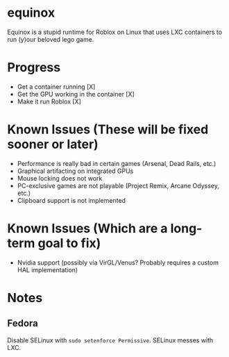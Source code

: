 # equinox
Equinox is a stupid runtime for Roblox on Linux that uses LXC containers to run (y)our beloved lego game.

# Progress
- Get a container running [X]
- Get the GPU working in the container [X]
- Make it run Roblox [X]

# Known Issues (These will be fixed sooner or later)
- Performance is really bad in certain games (Arsenal, Dead Rails, etc.)
- Graphical artifacting on integrated GPUs
- Mouse locking does not work
- PC-exclusive games are not playable (Project Remix, Arcane Odyssey, etc.)
- Clipboard support is not implemented

# Known Issues (Which are a long-term goal to fix)
- Nvidia support (possibly via VirGL/Venus? Probably requires a custom HAL implementation)

# Notes
## Fedora
Disable SELinux with `sudo setenforce Permissive`. SELinux messes with LXC.
